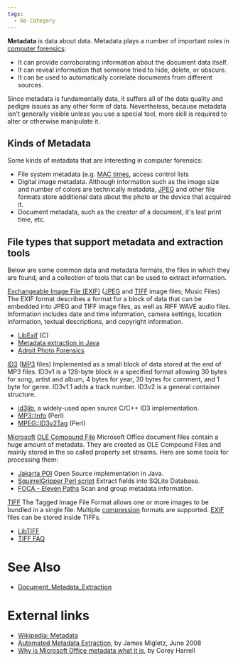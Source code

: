 ```yaml
---
tags:
  - No Category
---
```

**Metadata** is data about data. Metadata plays a number of important
roles in [computer forensics](computer_forensics.md):

- It can provide corroborating information about the document data
  itself.
- It can reveal information that someone tried to hide, delete, or
  obscure.
- It can be used to automatically correlate documents from different
  sources.

Since metadata is fundamentally data, it suffers all of the data quality
and pedigre issues as any other form of data. Nevertheless, because
metadata isn't generally visible unless you use a special tool, more
skill is required to alter or otherwise manipulate it.

## Kinds of Metadata

Some kinds of metadata that are interesting in computer forensics:

- File system metadata (e.g. [MAC times](mac_times.md), access control lists
- Digital image metadata. Although information such as the image size
  and number of colors are technically metadata, [JPEG](jpeg.md)
  and other file formats store additional data about the photo or the
  device that acquired it.
- Document metadata, such as the creator of a document, it's last print
  time, etc.

## File types that support metadata and extraction tools

Below are some common data and metadata formats, the files in which they
are found, and a collection of tools that can be used to extract
information.

[Exchangeable Image File (EXIF)](exif.md) ([JPEG](jpeg.md) and [TIFF](tiff.md) image files; Music Files)
The EXIF format describes a format for a block of data that can be embedded into JPEG
and TIFF image files, as well as RIFF WAVE audio
files. Information includes date and time information, camera settings,
location information, textual descriptions, and copyright information.

- [LibExif](https://libexif.sourceforge.net/) (C)
- [Metadata extraction in Java](https://drewnoakes.com/code/exif/)
- [Adroit Photo Forensics](https://www.werecoverdata.com)

<!-- -->

[ID3](id3.md) ([MP3](mp3.md) files)
Implemented as a small block of data stored at the end of MP3 files. ID3v1 is a
128-byte block in a specified format allowing 30 bytes for song, artist and
album, 4 bytes for year, 30 bytes for comment, and 1 byte for genre. ID3v1.1
adds a track number. ID3v2 is a general container structure.

- [id3lib](https://id3lib.sourceforge.net/), a widely-used open source
  C/C++ ID3 implementation.
- [MP3::Info](https://metacpan.org/dist/MP3-Info) (Perl)
- [MPEG::ID3v2Tag](https://metacpan.org/dist/MPEG-ID3v2Tag) (Perl)

<!-- -->

[Microsoft](microsoft.md) [OLE Compound File](ole_compound_file.md)
Microsoft Office document files contain a huge amount of metadata. They
are created as OLE Compound Files and mainly stored in the so called
property set streams. Here are some tools for processing them:

- [Jakarta POI](https://poi.apache.org/index.html) Open Source
  implementation in Java.
- [SquirrelGripper Perl script](https://cheeky4n6monkey.blogspot.com/2012/05/perl-script-plays-matchmaker-with.html)
  Extract fields into SQLite Database.
- [FOCA - Eleven Paths](https://www.elevenpaths.com/labstools/foca/index.html)
  Scan and group metadata information.

<!-- -->

[TIFF](tiff.md)
The Tagged Image File Format allows one or more images to be bundled in a
single file. Multiple [compression](compression.md) formats are supported.
[EXIF](exif.md) files can be stored inside TIFFs.

- [LibTIFF](http://www.libtiff.org/)
- [TIFF FAQ](https://www.awaresystems.be/imaging/tiff/faq.html)

# See Also

* [Document_Metadata_Extraction](document_metadata_extraction.md)

# External links

- [Wikipedia: Metadata](https://en.wikipedia.org/wiki/Metadata)
- [Automated Metadata Extraction](https://simson.net/clips/students/08Jun_Migletz.pdf),
  by James Migletz, June 2008
- [Why is Microsoft Office metadata what it is](https://journeyintoir.blogspot.com/2011/06/why-is-it-what-it-is.html),
  by Corey Harrell
